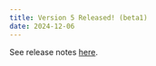 ```yaml
---
title: Version 5 Released! (beta1)
date: 2024-12-06
---
```


See release notes [here](v5-release.md).